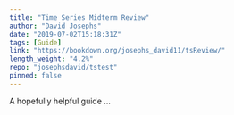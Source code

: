 ```yaml
---
title: "Time Series Midterm Review"
author: "David Josephs"
date: "2019-07-02T15:18:31Z"
tags: [Guide]
link: "https://bookdown.org/josephs_david11/tsReview/"
length_weight: "4.2%"
repo: "josephsdavid/tstest"
pinned: false
---
```


A hopefully helpful guide ...
